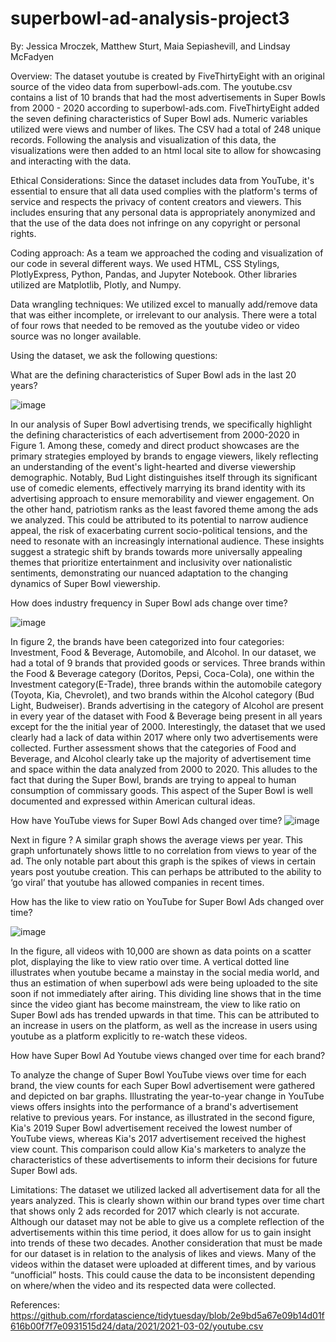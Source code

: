 # superbowl-ad-analysis-project3

By: Jessica Mroczek, Matthew Sturt, Maia Sepiashevill, and Lindsay McFadyen

Overview: 
The dataset youtube is created by FiveThirtyEight with an original source of the video data from superbowl-ads.com. The youtube.csv contains a list of 10 brands that had the most advertisements in Super Bowls from 2000 - 2020 according to superbowl-ads.com. FiveThirtyEight added the seven defining characteristics of Super Bowl ads. Numeric variables utilized were views and number of likes. The CSV had a total of 248 unique records. Following the analysis and visualization of this data, the visualizations were then added to an html local site to allow for showcasing and interacting with the data. 

Ethical Considerations:
Since the dataset includes data from YouTube, it's essential to ensure that all data used complies with the platform's terms of service and respects the privacy of content creators and viewers. This includes ensuring that any personal data is appropriately anonymized and that the use of the data does not infringe on any copyright or personal rights.

Coding approach:
As a team we approached the coding and visualization of our code in several different ways. We used HTML, CSS Stylings, PlotlyExpress, Python, Pandas, and Jupyter Notebook. Other libraries utilized are Matplotlib, Plotly, and Numpy. 

Data wrangling techniques:
We utilized excel to manually add/remove data that was either incomplete, or irrelevant to our analysis. There were a total of four rows that needed to be removed as the youtube video or video source was no longer available. 

Using the dataset, we ask the following questions: 

What are the defining characteristics of Super Bowl ads in the last 20 years?

![image](https://github.com/lindsayraymcfadyen/superbowl-ad-analysis-project3/assets/148826786/a69d85ac-7e58-4adc-a19c-3cc1bf15c2ee)

In our analysis of Super Bowl advertising trends, we specifically highlight the defining characteristics of each advertisement from 2000-2020 in Figure 1. Among these, comedy and direct product showcases are the primary strategies employed by brands to engage viewers, likely reflecting an understanding of the event's light-hearted and diverse viewership demographic. Notably, Bud Light distinguishes itself through its significant use of comedic elements, effectively marrying its brand identity with its advertising approach to ensure memorability and viewer engagement. On the other hand, patriotism ranks as the least favored theme among the ads we analyzed. This could be attributed to its potential to narrow audience appeal, the risk of exacerbating current socio-political tensions, and the need to resonate with an increasingly international audience. These insights suggest a strategic shift by brands towards more universally appealing themes that prioritize entertainment and inclusivity over nationalistic sentiments, demonstrating our nuanced adaptation to the changing dynamics of Super Bowl viewership.

How does industry frequency in Super Bowl ads change over time? 

![image](https://github.com/lindsayraymcfadyen/superbowl-ad-analysis-project3/assets/148826786/75021f5d-50ae-4725-babb-a96f65b56318)

In figure 2, the brands have been categorized into four categories: Investment, Food & Beverage, Automobile, and Alcohol. In our dataset, we had a total of 9 brands that provided goods or services. Three brands within the Food & Beverage category (Doritos, Pepsi, Coca-Cola), one within the Investment category(E-Trade), three brands within the automobile category (Toyota, Kia, Chevrolet), and two brands within the Alcohol category (Bud Light, Budweiser). Brands advertising in the category of Alcohol are present in every year of the dataset with Food & Beverage being present in all years except for the the initial year of 2000. Interestingly, the dataset that we used clearly had a lack of data within 2017 where only two advertisements were collected. Further assessment shows that the categories of Food and Beverage, and Alcohol clearly take up the majority of advertisement time and space within the data analyzed from 2000 to 2020. This alludes to the fact that during the Super Bowl, brands are trying to appeal to human consumption of commissary goods. This aspect of the Super Bowl is well documented and expressed within American cultural ideas.

How have YouTube views for Super Bowl Ads changed over time? 
	![image](https://github.com/lindsayraymcfadyen/superbowl-ad-analysis-project3/assets/148826786/9d3c3c7b-0fb1-466e-aca3-d67d6de01dbb)

Next in figure ? A similar graph shows the average views per year. This graph unfortunately shows little to no correlation from views to year of the ad. The only notable part about this graph is the spikes of views in certain years post youtube creation. This can perhaps be attributed to the ability to ‘go viral’ that youtube has allowed companies in recent times.  

How has the like to view ratio on YouTube for Super Bowl Ads changed over time?

![image](https://github.com/lindsayraymcfadyen/superbowl-ad-analysis-project3/assets/148826786/5aac9010-6a42-4223-94e0-a3ff71331b0c)

In the figure,  all videos with 10,000 are shown as data points on a scatter plot, displaying the like to view ratio over time. A vertical dotted line illustrates when youtube became a mainstay in the social media world, and thus an estimation of when superbowl ads were being uploaded to the site soon if not immediately after airing. This dividing line shows that in the time since the video giant has become mainstream, the view to like ratio on Super Bowl ads has trended upwards in that time. This can be attributed to an increase in users on the platform, as well as the increase in users using youtube as a platform explicitly to re-watch these videos. 

How have Super Bowl Ad Youtube views changed over time for each brand?



To analyze the change of Super Bowl YouTube views over time for each brand, the view counts for each Super Bowl advertisement were gathered and depicted on bar graphs. Illustrating the year-to-year change in YouTube views offers insights into the performance of a brand's advertisement relative to previous years.  For instance, as illustrated  in the second figure, Kia's 2019 Super Bowl advertisement received the lowest number of YouTube views, whereas Kia's 2017 advertisement received the highest view count. This comparison could allow Kia's marketers to analyze the characteristics of these advertisements to inform their decisions for future Super Bowl ads. 

Limitations: The dataset we utilized lacked all advertisement data for all the years analyzed. This is clearly shown within our brand types over time chart that shows only 2 ads recorded for 2017 which clearly is not accurate. Although our dataset may not be able to give us a complete reflection of the advertisements within this time period, it does allow for us to gain insight into trends of these two decades. Another consideration that must be made for our dataset is in relation to the analysis of likes and views. Many of the videos within the dataset were uploaded at different times, and by various “unofficial” hosts. This could cause the data to be inconsistent depending on where/when the video and its respected data were collected. 

References: 
https://github.com/rfordatascience/tidytuesday/blob/2e9bd5a67e09b14d01f616b00f7f7e0931515d24/data/2021/2021-03-02/youtube.csv 
